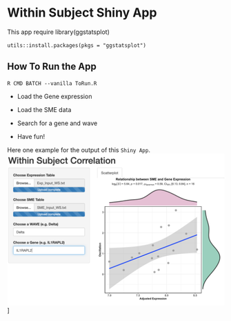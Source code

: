 Within Subject Shiny App
==========================

This app require library(ggstatsplot)
```{r installationCRAN, eval = FALSE}
utils::install.packages(pkgs = "ggstatsplot")
```

## How To Run the App
```{r installationCRAN, eval = FALSE}
R CMD BATCH --vanilla ToRun.R
```

*	Load the Gene expression

*	Load the SME data

*	Search for a gene and wave

*	Have fun!

Here one example for the output of this `Shiny App`.
![](ScreenShot.png)]
